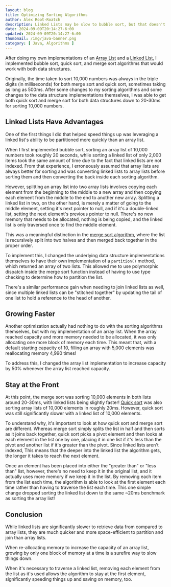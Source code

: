 ```yaml
---
layout: blog
title: Optimizing Sorting Algorithms
author: Alex Root-Roatch
description: Linked Lists may be slow to bubble sort, but that doesn't mean Array Lists are always better
date: 2024-09-09T20:14:27-6:00
updated: 2024-09-09T20:14:27-6:00
thumbnail: /img/java-banner.png
category: [ Java, Algorithms ]
---
```


After doing my own implementations of an [Array List](https://arootroatch-blog.vercel.app/implementing-array-lists-in-java) and a [Linked List](https://arootroatch-blog.vercel.app/implementing-linked-lists-in-java), I implemented bubble sort, quick sort, and merge sort algorithms that would work with both data structures. 

Originally, the time taken to sort 10,000 numbers was always in the triple digits (in milliseconds) for both merge sort and quick sort, sometimes taking as long as 500ms. After some changes to my sorting algorithms and some changes to the data structure implementations themselves, I was able to get both quick sort and merge sort for both data structures down to 20-30ms for sorting 10,000 numbers. 

## Linked Lists Have Advantages

One of the first things I did that helped speed things up was leveraging a linked list's ability to be partitioned more quickly than an array list. 

When I first implemented bubble sort, sorting an array list of 10,000 numbers took roughly 20 seconds, while sorting a linked list of only 2,000 items took the same amount of time due to the fact that linked lists are not indexed. From that experience, I erroneously assumed that array lists are always better for sorting and was converting linked lists to array lists before sorting them and then converting the back inside each sorting algorithm.

However, splitting an array list into two array lists involves copying each element from the beginning to the middle to a new array and then copying each element from the middle to the end to another new array. Splitting a linked list in two, on the other hand, is merely a matter of going to the middle element, setting it's next pointer to null, and if it's a double-linked list, setting the next element's previous pointer to null. There's no new memory that needs to be allocated, nothing is being copied, and the linked list is only traversed once to find the middle element.

This was a meaningful distinction in the [merge sort algorithm](https://arootroatch-blog.vercel.app/merge-bubble-sort), where the list is recursively split into two halves and then merged back together in the proper order. 

To implement this, I changed the underlying data structure implementations themselves to have their own implementation of a `partition()` method, which returned an array of two lists. This allowed me to use polymorphic dispatch inside the merge sort function instead of having to use type checking to determine how to partition the list. 

There's a similar performance gain when needing to join linked lists as well, since multiple linked lists can be "stitched together" by updating the tail of one list to hold a reference to the head of another.

## Growing Faster

Another optimization actually had nothing to do with the sorting algorithms themselves, but with my implementation of an array list. When the array reached capacity and more memory needed to be allocated, it was only allocating one more block of memory each time. This meant that, with a default starting capacity of 10, filling an array with 5,000 elements was reallocating memory 4,990 times!

To address this, I changed the array list implementation to increase capacity by 50% whenever the array list reached capacity. 

## Stay at the Front

At this point, the merge sort was sorting 10,000 elements in both lists around 20-30ms, with linked lists being slightly faster! [Quick sort](https://arootroatch-blog.vercel.app/quick-sort) was also sorting array lists of 10,000 elements in roughly 20ms. However, quick sort was still significantly slower with a linked list of 10,000 elements. 

To understand why, it's important to look at how quick sort and merge sort are different. Whereas merge sort simply splits the list in half and then sorts as it joins back together, quick sort picks a pivot element and then looks at each element in the list one by one, placing it in one list if it's less than the pivot and another list if it's greater than the pivot. Since linked lists aren't indexed, This means that the deeper into the linked list the algorithm gets, the longer it takes to reach the next element. 

Once an element has been placed into either the "greater than" or "less than" list, however, there's no need to keep it in the original list, and it actually uses more memory if we keep it in the list. By removing each item from the list each time, the algorithm is able to look at the first element each time rather than having to traverse the list each time. This one simple change dropped sorting the linked list down to the same ~20ms benchmark as sorting the array list!

## Conclusion

While linked lists are significantly slower to retrieve data from compared to array lists, they are much quicker and more space-efficient to partition and join than array lists. 

When re-allocating memory to increase the capacity of an array list, growing by only one block of memory at a time is a surefire way to slow things down. 

When it's necessary to traverse a linked list, removing each element from the list as it's used allows the algorithm to stay at the first element, significantly speeding things up and saving on memory, too. 


